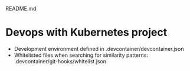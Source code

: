 README.md

# Devops with Kubernetes project

- Development environment defined in .devcontainer/devcontainer.json
- Whitelisted files when searching for similarity patterns: .devcontainer/git-hooks/whitelist.json
